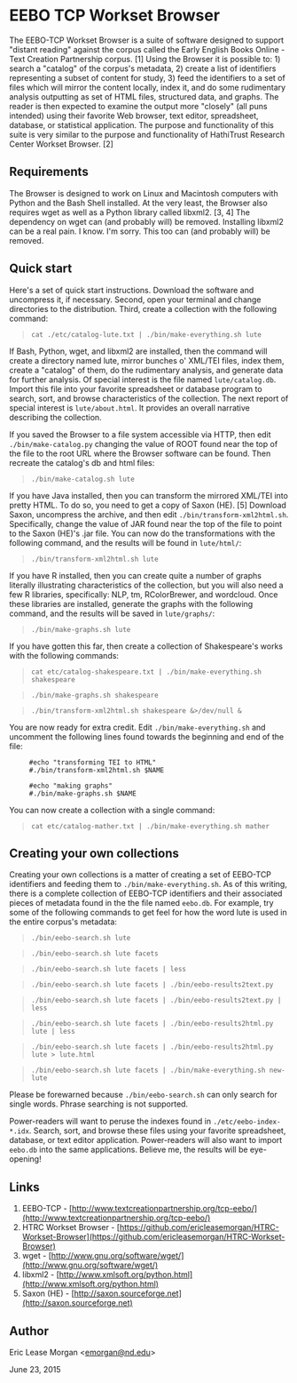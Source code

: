 # EEBO TCP Workset Browser

The EEBO-TCP Workset Browser is a suite of software designed to support "distant reading" against the corpus called the Early English Books Online - Text Creation Partnership corpus. [1] Using the Browser it is possible to: 1) search a "catalog" of the corpus's metadata, 2) create a list of identifiers representing a subset of content for study, 3) feed the identifiers to a set of files which will mirror the content locally, index it, and do some rudimentary analysis outputting as set of HTML files, structured data, and graphs. The reader is then expected to examine the output more "closely" (all puns intended) using their favorite Web browser, text editor, spreadsheet, database, or statistical application. The purpose and functionality of this suite is very similar to the purpose and functionality of HathiTrust Research Center Workset Browser. [2]

## Requirements

The Browser is designed to work on Linux and Macintosh computers with Python and the Bash Shell installed. At the very least, the Browser also requires wget as well as a Python library called libxml2. [3, 4] The dependency on wget can (and probably will) be removed. Installing libxml2 can be a real pain. I know. I'm sorry. This too can (and probably will) be removed.

## Quick start

Here's a set of quick start instructions. Download the software and uncompress it, if necessary. Second, open your terminal and change directories to the distribution. Third, create a collection with the following command:

>`cat ./etc/catalog-lute.txt | ./bin/make-everything.sh lute`

If Bash, Python, wget, and libxml2 are installed, then the command will create a directory named lute, mirror bunches o' XML/TEI files, index them, create a "catalog" of them, do the rudimentary analysis, and generate data for further analysis. Of special interest is the file named `lute/catalog.db`. Import this file into your favorite spreadsheet or database program to search, sort, and browse characteristics of the collection. The next report of special interest is `lute/about.html`. It provides an overall narrative describing the collection.

If you saved the Browser to a file system accessible via HTTP, then edit `./bin/make-catalog.py` changing the value of ROOT found near the top of the file to the root URL where the Browser software can be found. Then recreate the catalog's db and html files:

>`./bin/make-catalog.sh lute`

If you have Java installed, then you can transform the mirrored XML/TEI into pretty HTML. To do so, you need to get a copy of Saxon (HE). [5] Download Saxon, uncompress the archive, and then edit `./bin/transform-xml2html.sh`. Specifically, change the value of JAR found near the top of the file to point to the Saxon (HE)'s .jar file. You can now do the transformations with the following command, and the results will be found in `lute/html/`:

>`./bin/transform-xml2html.sh lute`

If you have R installed, then you can create quite a number of graphs literally illustrating characteristics of the collection, but you will also need a few R libraries, specifically: NLP, tm, RColorBrewer, and wordcloud. Once these libraries are installed, generate the graphs with the following command, and the results will be saved in `lute/graphs/`:

>`./bin/make-graphs.sh lute`

If you have gotten this far, then create a collection of Shakespeare's works with the following commands:

>`cat etc/catalog-shakespeare.txt | ./bin/make-everything.sh shakespeare`

>`./bin/make-graphs.sh shakespeare`

>`./bin/transform-xml2html.sh shakespeare &>/dev/null &`

You are now ready for extra credit. Edit `./bin/make-everything.sh` and uncomment the following lines found towards the beginning and end of the file:

	     #echo "transforming TEI to HTML"
	     #./bin/transform-xml2html.sh $NAME 

	     #echo "making graphs"
	     #./bin/make-graphs.sh $NAME

You can now create a collection with a single command:

>`cat etc/catalog-mather.txt | ./bin/make-everything.sh mather`

## Creating your own collections

Creating your own collections is a matter of creating a set of EEBO-TCP identifiers and feeding them to `./bin/make-everything.sh`. As of this writing, there is a complete collection of EEBO-TCP identifiers and their associated pieces of metadata found in the the file named `eebo.db`. For example, try some of the following commands to get feel for how the word lute is used in the entire corpus's metadata:

>`./bin/eebo-search.sh lute`

>`./bin/eebo-search.sh lute facets`

>`./bin/eebo-search.sh lute facets | less`

> `./bin/eebo-search.sh lute facets | ./bin/eebo-results2text.py`

> `./bin/eebo-search.sh lute facets | ./bin/eebo-results2text.py | less`

> `./bin/eebo-search.sh lute facets | ./bin/eebo-results2html.py lute | less`

> `./bin/eebo-search.sh lute facets | ./bin/eebo-results2html.py lute > lute.html`

> `./bin/eebo-search.sh lute facets | ./bin/make-everything.sh new-lute`

Please be forewarned because `./bin/eebo-search.sh` can only search for single words. Phrase searching is not supported.

Power-readers will want to peruse the indexes found in `./etc/eebo-index-*.idx`. Search, sort, and browse these files using your favorite spreadsheet, database, or text editor application. Power-readers will also want to import `eebo.db` into the same applications. Believe me, the results will be eye-opening!

## Links

1. EEBO-TCP - [http://www.textcreationpartnership.org/tcp-eebo/](http://www.textcreationpartnership.org/tcp-eebo/)
2. HTRC Workset Browser - [https://github.com/ericleasemorgan/HTRC-Workset-Browser](https://github.com/ericleasemorgan/HTRC-Workset-Browser)
3. wget - [http://www.gnu.org/software/wget/](http://www.gnu.org/software/wget/)
4. libxml2 - [http://www.xmlsoft.org/python.html](http://www.xmlsoft.org/python.html)
5. Saxon (HE) - [http://saxon.sourceforge.net](http://saxon.sourceforge.net)

## Author
Eric Lease Morgan <[emorgan@nd.edu](emorgan@nd.edu)>

June 23, 2015




